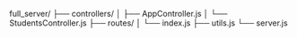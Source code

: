full_server/
├── controllers/
│   ├── AppController.js
│   └── StudentsController.js
├── routes/
│   └── index.js
├── utils.js
└── server.js
